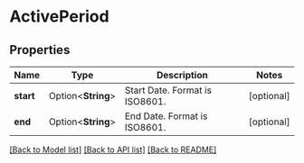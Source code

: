 # ActivePeriod

## Properties

Name | Type | Description | Notes
------------ | ------------- | ------------- | -------------
**start** | Option<**String**> | Start Date. Format is ISO8601. | [optional]
**end** | Option<**String**> | End Date. Format is ISO8601. | [optional]

[[Back to Model list]](../README.md#documentation-for-models) [[Back to API list]](../README.md#documentation-for-api-endpoints) [[Back to README]](../README.md)


